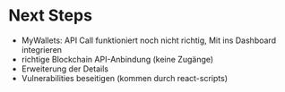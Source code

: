 # Next Steps

- MyWallets: API Call funktioniert noch nicht richtig, Mit ins Dashboard integrieren
- richtige Blockchain API-Anbindung (keine Zugänge)
- Erweiterung der Details
- Vulnerabilities beseitigen (kommen durch react-scripts)
